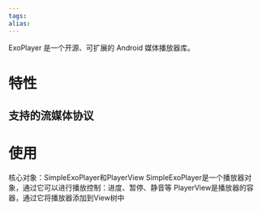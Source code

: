 ```yaml
---
tags: 
alias:
---
```

ExoPlayer 是一个开源、可扩展的 Android 媒体播放器库。
# 特性
## 支持的流媒体协议

# 使用
核心对象：SimpleExoPlayer和PlayerView
SimpleExoPlayer是一个播放器对象，通过它可以进行播放控制：进度、暂停、静音等
PlayerView是播放器的容器，通过它将播放器添加到View树中